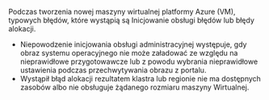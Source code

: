 Podczas tworzenia nowej maszyny wirtualnej platformy Azure (VM), typowych błędów, które wystąpią są Inicjowanie obsługi błędów lub błędy alokacji.

* Niepowodzenie inicjowania obsługi administracyjnej występuje, gdy obraz systemu operacyjnego nie może załadować ze względu na nieprawidłowe przygotowawcze lub z powodu wybrania nieprawidłowe ustawienia podczas przechwytywania obrazu z portalu.
* Wystąpił błąd alokacji rezultatem klastra lub regionie nie ma dostępnych zasobów albo nie obsługuje żądanego rozmiaru maszyny Wirtualnej.

